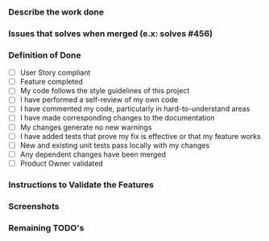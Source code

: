 ### Describe the work done



### Issues that solves when merged (e.x: solves #456)



### Definition of Done

- [ ] User Story compliant
- [ ] Feature completed
- [ ] My code follows the style guidelines of this project
- [ ] I have performed a self-review of my own code
- [ ] I have commented my code, particularly in hard-to-understand areas
- [ ] I have made corresponding changes to the documentation
- [ ] My changes generate no new warnings
- [ ] I have added tests that prove my fix is effective or that my feature works
- [ ] New and existing unit tests pass locally with my changes
- [ ] Any dependent changes have been merged
- [ ] Product Owner validated

### Instructions to Validate the Features



### Screenshots



### Remaining TODO's
